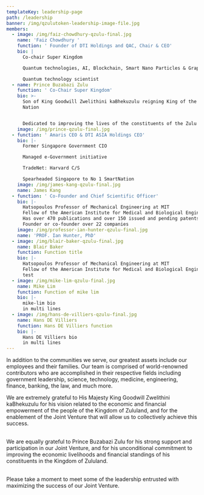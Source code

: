 ```yaml
---
templateKey: leadership-page
path: /leadership
banner: /img/qzulutoken-leadership-image-file.jpg
members:
  - image: /img/faiz-chowdhury-qzulu-final.jpg
    name: 'Faiz Chowdhury '
    function: ' Founder of DTI Holdings and QAC, Chair & CEO'
    bio: |
      Co-chair Super Kingdom

      Quantum technologies, AI, Blockchain, Smart Nano Particles & Graphene

      Quantum technology scientist
  - name: Prince Buzabazi Zulu
    function: ' Co-Chair Super Kingdom'
    bio: >-
      Son of King Goodwill Zwelithini kaBhekuzulu reigning King of the Zulu
      Nation


      Dedicated to improving the lives of the constituents of the Zulu Nation
    image: /img/prince-qzulu-final.jpg
  - function: ' Amaris CEO & DTI ASIA Holdings CEO'
    bio: |-
      Former Singapore Government CIO

      Managed e-Government initiative

      TradeNet: Harvard C/S

      Spearheaded Singapore to No 1 SmartNation
    image: /img/james-kang-qzulu-final.jpg
    name: James Kang
  - function: ' Co-Founder and Chief Scientific Officer'
    bio: |-
      Hatsopoulos Professor of Mechanical Engineering at MIT
      Fellow of the American Institute for Medical and Biological Engineering
      Has over 470 publications and over 150 issued and pending patents
      Founder or co-founder over 22 companies
    image: /img/professor-ian-hunter-qzulu-final.jpg
    name: 'PROF. Ian Hunter, PhD'
  - image: /img/blair-baker-qzulu-final.jpg
    name: Blair Baker
    function: Function title
    bio: |-
      Hatsopoulos Professor of Mechanical Engineering at MIT
      Fellow of the American Institute for Medical and Biological Engineering
      test
  - image: /img/mike-lim-qzulu-final.jpg
    name: Mike Lim
    function: Function of mike lim
    bio: |-
      mike-lim bio 
      in multi lines
  - image: /img/hans-de-villiers-qzulu-final.jpg
    name: Hans DE Villiers
    function: Hans DE Villiers function
    bio: |-
      Hans DE Villiers bio 
      in multi lines
---
```

In addition to the communities we serve, our greatest assets include our employees and their families. Our team is comprised of world-renowned contributors who are accomplished in their respective fields including government leadership, science, technology, medicine, engineering, finance, banking, the law, and much more. 

We are extremely grateful to His Majesty King Goodwill Zwelithini kaBhekuzulu for his vision related to the economic and financial empowerment of the people of the Kingdom of Zululand, and for the enablement of the Joint Venture that will allow us to collectively achieve this success.

\
We are equally grateful to Prince Buzabazi Zulu for his strong support and participation in our Joint Venture, and for his unconditional commitment to improving the economic livelihoods and financial standings of his constituents in the Kingdom of Zululand.

\
Please take a moment to meet some of the leadership entrusted with maximizing the success of our Joint Venture.